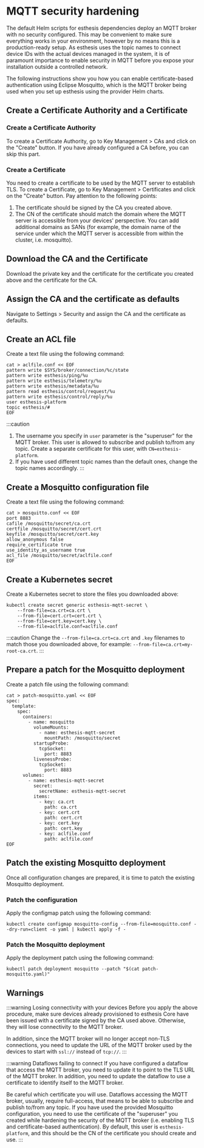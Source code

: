 # MQTT security hardening

The default Helm scripts for esthesis dependencies deploy an MQTT broker with no security
configured. This may be convenient to make sure everything works in your environment, however by no
means this is a production-ready setup. As esthesis uses the topic names to connect device IDs with
the actual devices managed in the system, it is of paramount importance to enable security in MQTT
before you expose your installation outside a controlled network.

The following instructions show you how you can enable certificate-based authentication using
Eclipse Mosquitto, which is the MQTT broker being used when you set up esthesis using the provider
Helm charts.

## Create a Certificate Authority and a Certificate

### Create a Certificate Authority
To create a Certificate Authority, go to Key Management > CAs and click on the "Create" button.
If you have already configured a CA before, you can skip this part.

### Create a Certificate
You need to create a certificate to be used by the MQTT server to establish TLS. To create a
Certificate, go to Key Management > Certificates and click on the "Create" button. Pay attention to
the following points:
1. The certificate should be signed by the CA you created above.
2. The CN of the certificate should match the domain where the MQTT server is accessible from your
devices' perspective. You can add additional domains as SANs (for example, the domain name of the
service under which the MQTT server is accessible from within the cluster, i.e. mosquitto).

## Download the CA and the Certificate
Download the private key and the certificate for the certificate you created above and the
certificate for the CA.

## Assign the CA and the certificate as defaults
Navigate to Settings > Security and assign the CA and the certificate as defaults.

## Create an ACL file
Create a text file using the following command:
```shell
cat > aclfile.conf << EOF
pattern write $SYS/broker/connection/%c/state
pattern write esthesis/ping/%u
pattern write esthesis/telemetry/%u
pattern write esthesis/metadata/%u
pattern read esthesis/control/request/%u
pattern write esthesis/control/reply/%u
user esthesis-platform
topic esthesis/#
EOF
```
:::caution
1. The username you specify in `user` parameter is the "superuser" for the MQTT broker. This user
is allowed to subscribe and publish to/from any topic. Create a separate certificate for this user,
with `CN=esthesis-platform`.
2. If you have used different topic names than the default ones, change the topic names accordingly.
:::

## Create a Mosquitto configuration file
Create a text file using the following command:
```shell
cat > mosquitto.conf << EOF
port 8883
cafile /mosquitto/secret/ca.crt
certfile /mosquitto/secret/cert.crt
keyfile /mosquitto/secret/cert.key
allow_anonymous false
require_certificate true
use_identity_as_username true
acl_file /mosquitto/secret/aclfile.conf
EOF
```

## Create a Kubernetes secret
Create a Kubernetes secret to store the files you downloaded above:
```shell
kubectl create secret generic esthesis-mqtt-secret \
    --from-file=ca.crt=ca.crt \
    --from-file=cert.crt=cert.crt \
    --from-file=cert.key=cert.key \
    --from-file=aclfile.conf=aclfile.conf
```
:::caution
Change the `--from-file=ca.crt=ca.crt` and `.key` filenames to match those you downloaded above, for example:
`--from-file=ca.crt=my-root-ca.crt`.
:::

## Prepare a patch for the Mosquitto deployment
Create a patch file using the following command:
```shell
cat > patch-mosquitto.yaml << EOF
spec:
  template:
    spec:
      containers:
        - name: mosquitto
          volumeMounts:
            - name: esthesis-mqtt-secret
              mountPath: /mosquitto/secret
          startupProbe:
            tcpSocket:
              port: 8883
          livenessProbe:
            tcpSocket:
              port: 8883
      volumes:
        - name: esthesis-mqtt-secret
          secret:
            secretName: esthesis-mqtt-secret
          items:
            - key: ca.crt
              path: ca.crt
            - key: cert.crt
              path: cert.crt
            - key: cert.key
              path: cert.key
            - key: aclfile.conf
              path: aclfile.conf
EOF
```

## Patch the existing Mosquitto deployment
Once all configuration changes are prepared, it is time to patch the existing Mosquitto deployment.

### Patch the configuration
Apply the configmap patch using the following command:
```kubectl
kubectl create configmap mosquitto-config --from-file=mosquitto.conf --dry-run=client -o yaml | kubectl apply -f -

```

### Patch the Mosquitto deployment
Apply the deployment patch using the following command:
```kubernetes helm
kubectl patch deployment mosquitto --patch "$(cat patch-mosquitto.yaml)"
```

## Warnings
:::warning Losing connectivity with your devices
Before you apply the above procedure, make sure devices already provisioned to esthesis Core have
been issued with a certificate signed by the CA used above. Otherwise, they will lose connectivity
to the MQTT broker.

In addition, since the MQTT broker will no longer accept non-TLS connections, you need to update
the URL of the MQTT broker used by the devices to start with `ssl://` instead of `tcp://`.
:::

:::warning Dataflows failing to connect
If you have configured a dataflow that access the MQTT broker, you need to update it to point
to the TLS URL of the MQTT broker. In addition, you need to update the dataflow to use a certificate
to identify itself to the MQTT broker.

Be careful which certificate you will use. Dataflows accessing the MQTT broker, usually, require
full-access, that means to be able to subscribe and publish to/from any topic. If you have used the
provided Mosquitto configuration, you need to use the certificate of the "superuser" you created
while hardening the security of the MQTT broker (i.e. enabling TLS and certificate-based authentication).
By default, this user is `esthesis-platform`, and this should be the CN of the certificate you should
create and use.
:::
